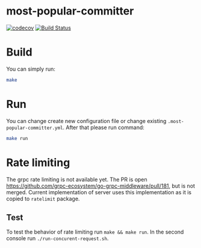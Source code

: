 # most-popular-committer
[![codecov](https://codecov.io/gh/RafalKorepta/most-popular-committer/branch/develop/graph/badge.svg)](https://codecov.io/gh/RafalKorepta/most-popular-committer)
[![Build Status](https://travis-ci.org/RafalKorepta/most-popular-committer.svg?branch=develop)](https://travis-ci.org/RafalKorepta/most-popular-committer)

# Build

You can simply run:
```bash
make
```

# Run

You can change create new configuration file or change existing `.most-popular-committer.yml`.
After that please run command:
```bash
make run
```

# Rate limiting

The grpc rate limiting is not available yet. 
The PR is open https://github.com/grpc-ecosystem/go-grpc-middleware/pull/181, but is not merged.
Current implementation of server uses this implementation as it is copied to `ratelimit` package.

## Test

To test the behavior of rate limiting run `make && make run`. 
In the second console run `./run-concurent-request.sh`.

